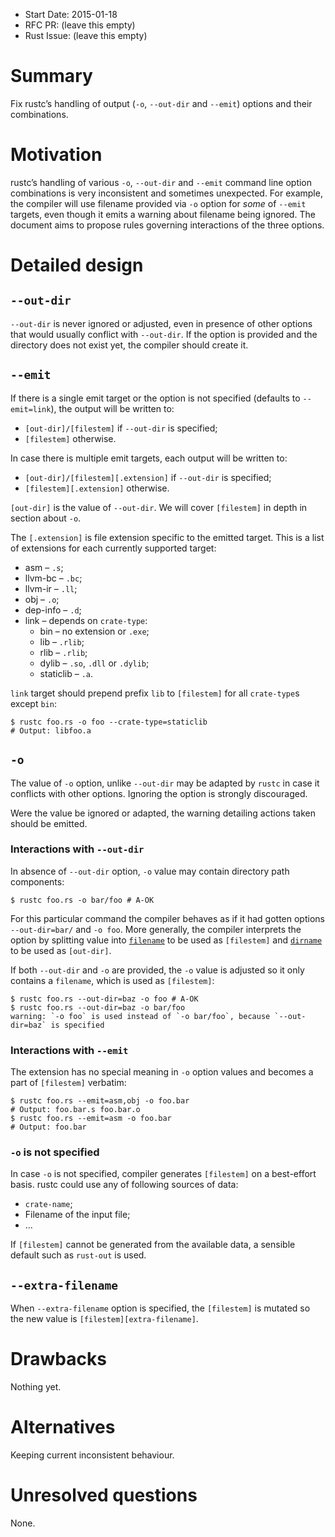 - Start Date: 2015-01-18
- RFC PR: (leave this empty)
- Rust Issue: (leave this empty)

# Summary

Fix rustc’s handling of output (`-o`, `--out-dir` and `--emit`) options and their combinations.

# Motivation

rustc’s handling of various `-o`, `--out-dir` and `--emit` command line option combinations is very
inconsistent and sometimes unexpected. For example, the compiler will use filename provided via
`-o` option for *some* of `--emit` targets, even though it emits a warning about filename being
ignored. The document aims to propose rules governing interactions of the three options.

# Detailed design

## `--out-dir`

`--out-dir` is never ignored or adjusted, even in presence of other options that would usually
conflict with `--out-dir`. If the option is provided and the directory does not exist yet, the
compiler should create it.

## `--emit`

If there is a single emit target or the option is not specified (defaults to `--emit=link`), the
output will be written to:

* `[out-dir]/[filestem]` if `--out-dir` is specified;
* `[filestem]` otherwise.

In case there is multiple emit targets, each output will be written to:

* `[out-dir]/[filestem][.extension]` if `--out-dir` is specified;
* `[filestem][.extension]` otherwise.

`[out-dir]` is the value of `--out-dir`. We will cover `[filestem]` in depth in section about `-o`.

The `[.extension]` is file extension specific to the emitted target. This is a list of extensions
for each currently supported target:

* asm – `.s`;
* llvm-bc – `.bc`;
* llvm-ir – `.ll`;
* obj – `.o`;
* dep-info – `.d`;
* link – depends on `crate-type`:
  * bin – no extension or `.exe`;
  * lib – `.rlib`;
  * rlib – `.rlib`;
  * dylib – `.so`, `.dll` or `.dylib`;
  * staticlib – `.a`.

`link` target should prepend prefix `lib` to `[filestem]` for all `crate-type`s except `bin`:

    $ rustc foo.rs -o foo --crate-type=staticlib
    # Output: libfoo.a

## `-o`

The value of `-o` option, unlike `--out-dir` may be adapted by `rustc` in case it conflicts with
other options. Ignoring the option is strongly discouraged.

Were the value be ignored or adapted, the warning detailing actions taken should be emitted.

### Interactions with `--out-dir`

In absence of `--out-dir` option, `-o` value may contain directory path components:

    $ rustc foo.rs -o bar/foo # A-OK

For this particular command the compiler behaves as if it had gotten options `--out-dir=bar/` and
`-o foo`. More generally, the compiler interprets the option by splitting value into
[`filename`][filename] to be used as `[filestem]` and [`dirname`][dirname] to be used as
`[out-dir]`.

[filename]: http://doc.rust-lang.org/std/path/trait.GenericPath.html#tymethod.filename
[dirname]: http://doc.rust-lang.org/std/path/trait.GenericPath.html#tymethod.dirname

If both `--out-dir` and `-o` are provided, the `-o` value is adjusted so it only contains a
`filename`, which is used as `[filestem]`:

    $ rustc foo.rs --out-dir=baz -o foo # A-OK
    $ rustc foo.rs --out-dir=baz -o bar/foo
    warning: `-o foo` is used instead of `-o bar/foo`, because `--out-dir=baz` is specified

### Interactions with `--emit`

The extension has no special meaning in `-o` option values and becomes a part of `[filestem]`
verbatim:

    $ rustc foo.rs --emit=asm,obj -o foo.bar
    # Output: foo.bar.s foo.bar.o
    $ rustc foo.rs --emit=asm -o foo.bar
    # Output: foo.bar

### `-o` is not specified

In case `-o` is not specified, compiler generates `[filestem]` on a best-effort basis. rustc could
use any of following sources of data:

* `crate-name`;
* Filename of the input file;
* …

If `[filestem]` cannot be generated from the available data, a sensible default such as `rust-out`
is used.

## `--extra-filename`

When `--extra-filename` option is specified, the `[filestem]` is mutated so the new value is
`[filestem][extra-filename]`.

# Drawbacks

Nothing yet.

# Alternatives

Keeping current inconsistent behaviour.

# Unresolved questions

None.
